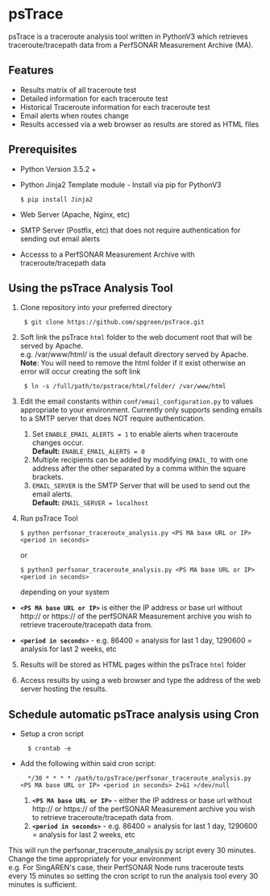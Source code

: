 # psTrace

psTrace is a traceroute analysis tool written in PythonV3 which retrieves traceroute/tracepath data from a PerfSONAR Measurement Archive (MA).

## Features

- Results matrix of all traceroute test 
- Detailed information for each traceroute test
- Historical Traceroute information for each traceroute test
- Email alerts when routes change
- Results accessed via a web browser as results are stored as HTML files

## Prerequisites

- Python Version 3.5.2 +
- Python Jinja2 Template module - Install via pip for PythonV3

      $ pip install Jinja2

- Web Server (Apache, Nginx, etc)
- SMTP Server (Postfix, etc) that does not require authentication for sending out email alerts 
- Accesss to a PerfSONAR Measurement Archive with traceroute/tracepath data

## Using the psTrace Analysis Tool

1. Clone repository into your preferred directory

        $ git clone https://github.com/spgreen/psTrace.git
             
2. Soft link the psTrace `html` folder to the web document root that will be served by Apache. 
   <br>e.g. /var/www/html/ is the usual default directory served by Apache. <br>**Note**: You will need to remove the html folder if it exist otherwise an error will occur creating the soft link
   
        $ ln -s /full/path/to/pstrace/html/folder/ /var/www/html
    
3. Edit the email constants within `conf/email_configuration.py` to values appropriate to your environment. Currently only supports sending emails to a SMTP server that does NOT require authentication. 

    1. Set `ENABLE_EMAIL_ALERTS = 1` to enable alerts when traceroute changes occur. <br>**Default:** `ENABLE_EMAIL_ALERTS = 0`
    2. Multiple recipients can be added by modifying `EMAIL_TO` with one address after the other separated by a comma within the square brackets.
    3. `EMAIL_SERVER` is the SMTP Server that will be used to send out the email alerts. <br>**Default:** `EMAIL_SERVER = localhost`
    
4. Run psTrace Tool

       $ python perfsonar_traceroute_analysis.py <PS MA base URL or IP> <period in seconds>
  
      or
  
       $ python3 perfsonar_traceroute_analysis.py <PS MA base URL or IP> <period in seconds>
       
      depending on your system
  
  - **``<PS MA base URL or IP>``** is either the IP address or base url without http:// or https:// of the perfSONAR Measurement archive you wish to retrieve traceroute/tracepath data from.
     
  - **``<period in seconds>``** - e.g. 86400 = analysis for last 1 day, 1290600 = analysis for last 2 weeks, etc 
  
5. Results will be stored as HTML pages within the psTrace `html` folder

6. Access results by using a web browser and type the address of the web server hosting the results. 

## Schedule automatic psTrace analysis using Cron

- Setup a cron script

        $ crontab -e

- Add the following within said cron script:
        
        */30 * * * * /path/to/psTrace/perfsonar_traceroute_analysis.py  <PS MA base URL or IP> <period in seconds> 2>&1 >/dev/null

  1. **``<PS MA base URL or IP>``** - either the IP address or base url without http:// or https:// of the perfSONAR Measurement archive you wish to retrieve traceroute/tracepath data from.
  2. **``<period in seconds>``** - e.g. 86400 = analysis for last 1 day, 1290600 = analysis for last 2 weeks, etc 

This will run the perfsonar_traceroute_analysis.py script every 30 minutes. Change the time appropriately for your environment 
<br>e.g. For SingAREN's case, their PerfSONAR Node runs traceroute tests every 15 minutes so setting the cron script to run the analysis tool every 30 minutes is sufficient.
